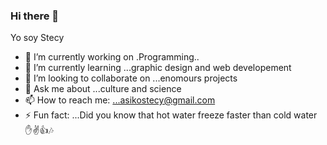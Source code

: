 ### Hi there 👋
Yo soy Stecy
- 🔭 I’m currently working on .Programming..
- 🌱 I’m currently learning ...graphic design and web developement
- 👯 I’m looking to collaborate on ...enomours projects
- 💬 Ask me about ...culture and science
- 📫 How to reach me: ...asikostecy@gmail.com
- ⚡ Fun fact: ...Did you know that hot water freeze faster than cold water
✋✌👍🎶
